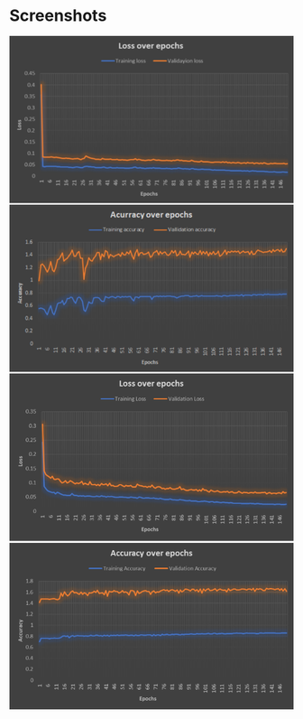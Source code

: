# Screenshots

![](images/v1-loss.png)
![](images/v1-accuracy.png)
![](images/v2-loss.png)
![](images/v2-accuracy.png)
